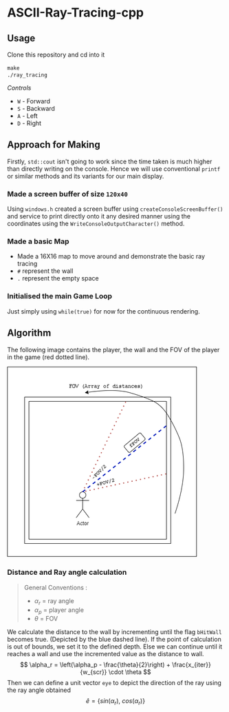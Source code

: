 # ASCII-Ray-Tracing-cpp

## Usage
Clone this repository and cd into it
```
make
./ray_tracing
```

*Controls*
* `W` - Forward
* `S` - Backward
* `A` - Left 
* `D` - Right

## Approach for Making

Firstly, `std::cout` isn't going to work since the time taken is much higher than directly writing on the console. Hence we will use conventional `printf` or similar methods and its variants for our main display.

### Made a screen buffer of size `120x40`
Using `windows.h` created a screen buffer using `createConsoleScreenBuffer()` and service to print directly onto it any desired manner using the coordinates using the `WriteConsoleOutputCharacter()` method.

### Made a basic Map
* Made a 16X16 map to move around and demonstrate the basic ray tracing
* `#` represent the wall
* `.` represent the empty space
<!-- * `P` represent the player position -->

### Initialised the main Game Loop
Just simply using `while(true)` for now for the continuous rendering.

## Algorithm
The following image contains the player, the wall and the FOV of the player in the game (red dotted line).

![Depiction of the algorithm](docs/potters_algo.png)

### Distance and Ray angle calculation

> General Conventions :
> * $\alpha_r$ = ray angle
> * $\alpha_{p}$ = player angle
> * $\theta$ = FOV

We calculate the distance to the wall by incrementing until the flag `bHitWall` becomes true. (Depicted by the blue dashed line).
If the point of calculation is out of bounds, we set it to the defined depth. Else we can continue until it reaches a wall and use the incremented value as the distance to wall.
$$
\alpha_r = \left(\alpha_p - \frac{\theta}{2}\right) + \frac{x_{iter}}{w_{scr}} \cdot \theta
$$
Then we can define a unit vector `eye` to depict the direction of the ray using the ray angle obtained $$\hat{e} = \{sin(\alpha_r),\ cos(\alpha_r)\}$$



